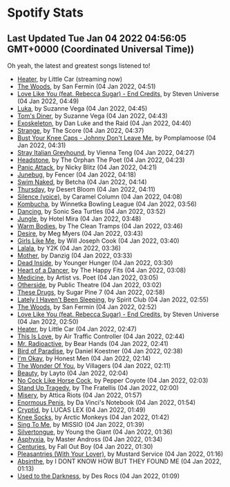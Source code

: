 
# Spotify Stats
## Last Updated Tue Jan 04 2022 04:56:05 GMT+0000 (Coordinated Universal Time))

Oh yeah, the latest and greatest songs listened to!

- [Heater](https://www.last.fm/music/Little+Car/_/Heater), by Little Car (streaming now)
- [The Woods](https://www.last.fm/music/San+Fermin/_/The+Woods), by San Fermin (04 Jan 2022, 04:51)
- [Love Like You (feat. Rebecca Sugar) - End Credits](https://www.last.fm/music/Steven+Universe/_/Love+Like+You+(feat.+Rebecca+Sugar)+-+End+Credits), by Steven Universe (04 Jan 2022, 04:49)
- [Luka](https://www.last.fm/music/Suzanne+Vega/_/Luka), by Suzanne Vega (04 Jan 2022, 04:45)
- [Tom's Diner](https://www.last.fm/music/Suzanne+Vega/_/Tom%27s+Diner), by Suzanne Vega (04 Jan 2022, 04:43)
- [Exoskeleton](https://www.last.fm/music/Dan+Luke+and+the+Raid/_/Exoskeleton), by Dan Luke and the Raid (04 Jan 2022, 04:40)
- [Strange](https://www.last.fm/music/The+Score/_/Strange), by The Score (04 Jan 2022, 04:37)
- [Bust Your Knee Caps - Johnny Don't Leave Me](https://www.last.fm/music/Pomplamoose/_/Bust+Your+Knee+Caps+-+Johnny+Don%27t+Leave+Me), by Pomplamoose (04 Jan 2022, 04:31)
- [Stray Italian Greyhound](https://www.last.fm/music/Vienna+Teng/_/Stray+Italian+Greyhound), by Vienna Teng (04 Jan 2022, 04:27)
- [Headstone](https://www.last.fm/music/The+Orphan+The+Poet/_/Headstone), by The Orphan The Poet (04 Jan 2022, 04:23)
- [Panic Attack](https://www.last.fm/music/Nicky+Blitz/_/Panic+Attack), by Nicky Blitz (04 Jan 2022, 04:21)
- [Junebug](https://www.last.fm/music/Fencer/_/Junebug), by Fencer (04 Jan 2022, 04:18)
- [Swim Naked](https://www.last.fm/music/Betcha/_/Swim+Naked), by Betcha (04 Jan 2022, 04:14)
- [Thursday](https://www.last.fm/music/Desert+Bloom/_/Thursday), by Desert Bloom (04 Jan 2022, 04:11)
- [Silence (voice)](https://www.last.fm/music/Caramel+Column/_/Silence+(voice)), by Caramel Column (04 Jan 2022, 04:08)
- [Kombucha](https://www.last.fm/music/Winnetka+Bowling+League/_/Kombucha), by Winnetka Bowling League (04 Jan 2022, 03:56)
- [Dancing](https://www.last.fm/music/Sonic+Sea+Turtles/_/Dancing), by Sonic Sea Turtles (04 Jan 2022, 03:52)
- [Jungle](https://www.last.fm/music/Hotel+Mira/_/Jungle), by Hotel Mira (04 Jan 2022, 03:48)
- [Warm Bodies](https://www.last.fm/music/The+Clean+Tramps/_/Warm+Bodies), by The Clean Tramps (04 Jan 2022, 03:46)
- [Desire](https://www.last.fm/music/Meg+Myers/_/Desire), by Meg Myers (04 Jan 2022, 03:43)
- [Girls Like Me](https://www.last.fm/music/Will+Joseph+Cook/_/Girls+Like+Me), by Will Joseph Cook (04 Jan 2022, 03:40)
- [Lalala](https://www.last.fm/music/Y2K/_/Lalala), by Y2K (04 Jan 2022, 03:36)
- [Mother](https://www.last.fm/music/Danzig/_/Mother), by Danzig (04 Jan 2022, 03:33)
- [Dead Inside](https://www.last.fm/music/Younger+Hunger/_/Dead+Inside), by Younger Hunger (04 Jan 2022, 03:30)
- [Heart of a Dancer](https://www.last.fm/music/The+Happy+Fits/_/Heart+of+a+Dancer), by The Happy Fits (04 Jan 2022, 03:08)
- [Medicine](https://www.last.fm/music/Artist+vs.+Poet/_/Medicine), by Artist vs. Poet (04 Jan 2022, 03:05)
- [Otherside](https://www.last.fm/music/Public+Theatre/_/Otherside), by Public Theatre (04 Jan 2022, 03:02)
- [These Drugs](https://www.last.fm/music/Sugar+Pine+7/_/These+Drugs), by Sugar Pine 7 (04 Jan 2022, 02:58)
- [Lately I Haven't Been Sleeping](https://www.last.fm/music/Spirit+Club/_/Lately+I+Haven%27t+Been+Sleeping), by Spirit Club (04 Jan 2022, 02:55)
- [The Woods](https://www.last.fm/music/San+Fermin/_/The+Woods), by San Fermin (04 Jan 2022, 02:52)
- [Love Like You (feat. Rebecca Sugar) - End Credits](https://www.last.fm/music/Steven+Universe/_/Love+Like+You+(feat.+Rebecca+Sugar)+-+End+Credits), by Steven Universe (04 Jan 2022, 02:50)
- [Heater](https://www.last.fm/music/Little+Car/_/Heater), by Little Car (04 Jan 2022, 02:47)
- [This Is Love](https://www.last.fm/music/Air+Traffic+Controller/_/This+Is+Love), by Air Traffic Controller (04 Jan 2022, 02:44)
- [Mr. Radioactive](https://www.last.fm/music/Bear+Hands/_/Mr.+Radioactive), by Bear Hands (04 Jan 2022, 02:41)
- [Bird of Paradise](https://www.last.fm/music/Daniel+Koestner/_/Bird+of+Paradise), by Daniel Koestner (04 Jan 2022, 02:38)
- [I'm Okay](https://www.last.fm/music/Honest+Men/_/I%27m+Okay), by Honest Men (04 Jan 2022, 02:14)
- [The Wonder Of You](https://www.last.fm/music/Villagers/_/The+Wonder+Of+You), by Villagers (04 Jan 2022, 02:11)
- [Beauty](https://www.last.fm/music/Layto/_/Beauty), by Layto (04 Jan 2022, 02:04)
- [No Cock Like Horse Cock](https://www.last.fm/music/Pepper+Coyote/_/No+Cock+Like+Horse+Cock), by Pepper Coyote (04 Jan 2022, 02:03)
- [Stand Up Tragedy](https://www.last.fm/music/The+Fratellis/_/Stand+Up+Tragedy), by The Fratellis (04 Jan 2022, 02:00)
- [Misery](https://www.last.fm/music/Attica+Riots/_/Misery), by Attica Riots (04 Jan 2022, 01:57)
- [Enormous Penis](https://www.last.fm/music/Da+Vinci%27s+Notebook/_/Enormous+Penis), by Da Vinci's Notebook (04 Jan 2022, 01:54)
- [Cryptid](https://www.last.fm/music/LUCAS+LEX/_/Cryptid), by LUCAS LEX (04 Jan 2022, 01:49)
- [Knee Socks](https://www.last.fm/music/Arctic+Monkeys/_/Knee+Socks), by Arctic Monkeys (04 Jan 2022, 01:42)
- [Sing To Me](https://www.last.fm/music/MISSIO/_/Sing+To+Me), by MISSIO (04 Jan 2022, 01:39)
- [Silvertongue](https://www.last.fm/music/Young+the+Giant/_/Silvertongue), by Young the Giant (04 Jan 2022, 01:36)
- [Asphyxia](https://www.last.fm/music/Master+Andross/_/Asphyxia), by Master Andross (04 Jan 2022, 01:34)
- [Centuries](https://www.last.fm/music/Fall+Out+Boy/_/Centuries), by Fall Out Boy (04 Jan 2022, 01:30)
- [Pleasantries (With Your Lover)](https://www.last.fm/music/Mustard+Service/_/Pleasantries+(With+Your+Lover)), by Mustard Service (04 Jan 2022, 01:16)
- [Absinthe](https://www.last.fm/music/I+DONT+KNOW+HOW+BUT+THEY+FOUND+ME/_/Absinthe), by I DONT KNOW HOW BUT THEY FOUND ME (04 Jan 2022, 01:13)
- [Used to the Darkness](https://www.last.fm/music/Des+Rocs/_/Used+to+the+Darkness), by Des Rocs (04 Jan 2022, 01:09)
